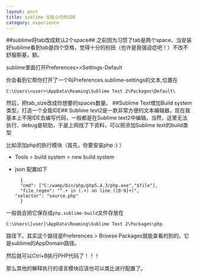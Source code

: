```yaml
---
layout: post
title: sublime-全能小巧的IDE
category: experience
---
```

##sublime将tab改成默认2个space##
之前因为习惯了tab是两个space，当安装好sublime看到tab是四个空格，觉得十分的别扭（也许是我强迫症吧！）不改不舒服斯基，额。

sublime里面打开Preferences>>Settings-Default

你会看到它帮你打开了一个叫Preferences.sublime-settings的文本,位置在
	
	C:\Users\<user>\AppData\Roaming\Sublime Text 2\Packages\Default\

然后，把tab_size改成你想要的spaces数量。
##Sublime Text增加Build system类型，打造一个全能IDE##
Sublime text2是一款非常方便的文本编辑器，现在我基本上不用IDE去编写代码，一般都是在Sublime text2中编辑，当然，这里无法执行、debug是软肋，于是上网找了下资料，可以把添加Sublime text的build类型

比如添加php的执行模块（首先，你要安装php :) ）

* Tools > build system  >   new build system
* json 配置如下

		{
		"cmd": ["C:/wamp/bin/php/php5.4.3/php.exe","$file"],
		"file_regex": "^.+ in (.+) on line ([0-9]+)",
	  "selector": "source.php"
		}

一般我会把它保存成<code>php.sublime-build</code>文件存放在

	C:\Users\[user]\AppData\Roaming\Sublime Text 2\Packages\php

路径下。其实这个路径是Preferences > Browse Packages就能查看的到的。它是sublime的AppDomain路径。

然后就可以Ctrl+B执行PHP代码了！！！

那么其他的解释执行的语言模块应该也可以类比进行配置了。